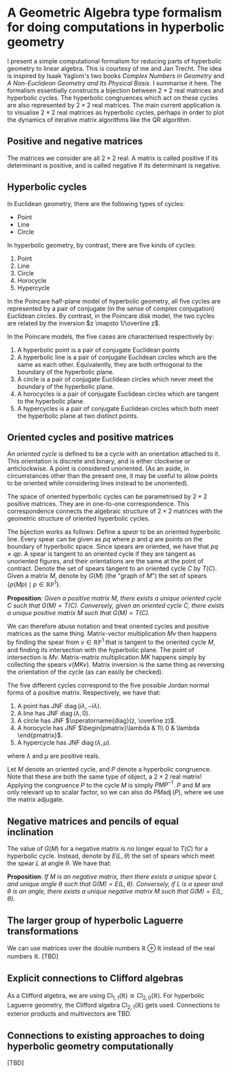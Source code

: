 # A Geometric Algebra type formalism for doing computations in hyperbolic geometry

I present a simple computational formalism for reducing parts of hyperbolic geometry to linear algebra. This is courtesy of me and Jan Trecht. The idea is inspired by Isaak Yaglom's two books *Complex Numbers in Geometry* and *A Non-Euclidean Geometry and Its Physical Basis*. I summarise it here. The formalism essentially constructs a bijection between $2 \times 2$ real matrices and hyperbolic cycles. The hyperbolic congruences which act on these cycles are also represented by $2 \times 2$ real matrices. The main current application is to visualise $2 \times 2$ real matrices as hyperbolic cycles, perhaps in order to plot the dynamics of iterative matrix algorithms like the QR algorithm.

## Positive and negative matrices

The matrices we consider are all $2 \times 2$ real. A matrix is called positive if its determinant is positive, and is called negative if its determinant is negative.

## Hyperbolic cycles

In Euclidean geometry, there are the following types of cycles:

- Point
- Line
- Circle

In hyperbolic geometry, by contrast, there are five kinds of cycles:

1. Point
2. Line
3. Circle
4. Horocycle
5. Hypercycle

In the Poincare half-plane model of hyperbolic geometry, all five cycles are represented by a pair of conjugate (in the sense of complex conjugation) Euclidean circles. By contrast, in the Poincare disk model, the two cycles are related by the inversion $z \mapsto 1/\overline z$.

In the Poincare models, the five cases are characterised respectively by:

1. A hyperbolic point is a pair of conjugate Euclidean points
2. A hyperbolic line is a pair of conjugate Euclidean circles which are the same as each other. Equivalently, they are both orthogonal to the boundary of the hyperbolic plane.
3. A circle is a pair of conjugate Euclidean circles which never meet the boundary of the hyperbolic plane.
4. A horocycles is a pair of conjugate Euclidean circles which are tangent to the hyperbolic plane.
5. A hypercycles is a pair of conjugate Euclidean circles which both meet the hyperbolic plane at two distinct points.

## Oriented cycles and positive matrices

An *oriented cycle* is defined to be a cycle with an orientation attached to it. This orientation is discrete and binary, and is either clockwise or anticlockwise. A point is considered unoriented. (As an aside, in circumstances other than the present one, it may be useful to allow points to be oriented while considering lines instead to be unoriented).

The space of oriented hyperbolic cycles can be parametrised by $2 \times 2$ positive matrices. They are in one-to-one correspondence. This correspondence connects the algebraic structure of $2 \times 2$ matrices with the geometric structure of oriented hyperbolic cycles.

The bijection works as follows: Define a *spear* to be an oriented hyperbolic line. Every spear can be given as $pq$ where $p$ and $q$ are points on the boundary of hyperbolic space. Since spears are oriented, we have that $pq \neq qp$. A spear is tangent to an oriented cycle if they are tangent as unoriented figures, and their orientations are the same at the point of contract. Denote the set of spears tangent to an oriented cycle $C$ by $T(C)$. Given a matrix $M$, denote by $G(M)$ (the "graph of $M$") the set of spears $\{p(Mp) \mid p \in \mathbb{RP}^1\}$.

**Proposition**: *Given a positive matrix $M$, there exists a unique oriented cycle $C$ such that $G(M) = T(C)$. Conversely, given an oriented cycle $C$, there exists a unique positive matrix $M$ such that $G(M) = T(C)$.*

We can therefore abuse notation and treat oriented cycles and positive matrices as the same thing. Matrix-vector multiplication $Mv$ then happens by finding the spear from $v \in \mathbb{RP}^1$ that is tangent to the oriented cycle $M$, and finding its intersection with the hyperbolic plane. The point of intersection is $Mv$. Matrix-matrix multiplication $MK$ happens simply by collecting the spears $v(MKv)$. Matrix inversion is the same thing as reversing the orientation of the cycle (as can easily be checked).

The five different cycles correspond to the five possible Jordan normal forms of a positive matrix. Respectively, we have that:

1. A point has JNF $\operatorname{diag}(i\lambda,-i\lambda)$.
2. A line has JNF $\operatorname{diag}(\lambda,0)$.
3. A circle has JNF $\operatorname{diag}(z, \overline z)$.
4. A horocycle has JNF $\begin{pmatrix}\lambda & 1\\ 0 & \lambda \end{pmatrix}$.
5. A hypercycle has JNF $\operatorname{diag}(\lambda, \mu)$.

where $\lambda$ and $\mu$ are positive reals.

Let $M$ denote an oriented cycle, and $P$ denote a hyperbolic congruence. Note that these are both the same type of object, a $2 \times 2$ real matrix! Applying the congruence $P$ to the cycle $M$ is simply $PMP^{-1}$. $P$ and $M$ are only relevant up to scalar factor, so we can also do $PM\operatorname{adj}(P)$, where we use the matrix adjugate.

## Negative matrices and pencils of equal inclination

The value of $G(M)$ for a negative matrix is no longer equal to $T(C)$ for a hyperbolic cycle. Instead, denote by $E(L,\theta)$ the set of spears which meet the spear $L$ at angle $\theta$. We have that:

**Proposition**: *If $M$ is an negative matrix, then there exists a unique spear $L$ and unique angle $\theta$ such that $G(M) = E(L,\theta)$. Conversely, if $L$ is a spear and $\theta$ is an angle, there exists a unique negative matrix $M$ such that $G(M) = E(L,\theta)$.*

## The larger group of hyperbolic Laguerre transformations

We can use matrices over the double numbers $\mathbb R \oplus \mathbb R$ instead of the real numbers $\mathbb R$. [TBD]

## Explicit connections to Clifford algebras

As a Clifford algebra, we are using $\operatorname{Cl}_{1,1}(\mathbb R) \cong \operatorname{Cl}_{2,0}(\mathbb R)$. For hyperbolic Laguerre geometry, the Clifford algebra $\operatorname{Cl}_{2,1}(\mathbb R)$ gets used. Connections to exterior products and multivectors are TBD.

## Connections to existing approaches to doing hyperbolic geometry computationally

[TBD]